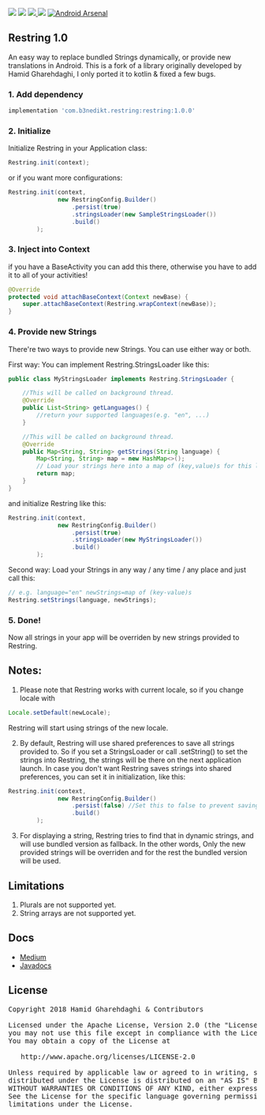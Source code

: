 <a href='https://bintray.com/hamidfri/maven/restring/_latestVersion'><img src='https://api.bintray.com/packages/hamidfri/maven/restring/images/download.svg'></a>
<a href="https://travis-ci.org/hamidness/restring"><img src="https://travis-ci.org/hamidness/restring.svg?branch=master"></a>
<a href="https://codecov.io/gh/hamidness/restring">
  <img src="https://codecov.io/gh/hamidness/restring/branch/master/graph/badge.svg" />
</a>
[![](https://img.shields.io/badge/AndroidWeekly-%23307-yellow.svg)](http://androidweekly.net/issues/issue-307)
<a href="https://android-arsenal.com/details/1/6886"><img src="https://img.shields.io/badge/Android%20Arsenal-Restring-brightgreen.svg?style=flat" border="0" alt="Android Arsenal"></a>


## Restring 1.0
An easy way to replace bundled Strings dynamically, or provide new translations in Android.
This is a fork of a library originally developed by Hamid Gharehdaghi, I only ported it to kotlin
& fixed a few bugs.

### 1. Add dependency
```groovy
implementation 'com.b3nedikt.restring:restring:1.0.0'
```

### 2. Initialize
Initialize Restring in your Application class:
```java
Restring.init(context);
```
or if you want more configurations:
```java
Restring.init(context,
              new RestringConfig.Builder()
                  .persist(true)
                  .stringsLoader(new SampleStringsLoader())
                  .build()
        );
```

### 3. Inject into Context
if you have a BaseActivity you can add this there, otherwise you have to add it to all of your activities!
```java
@Override
protected void attachBaseContext(Context newBase) {
    super.attachBaseContext(Restring.wrapContext(newBase));
}
```

### 4. Provide new Strings
There're two ways to provide new Strings. You can use either way or both.

First way: You can implement Restring.StringsLoader like this:
```java
public class MyStringsLoader implements Restring.StringsLoader {

    //This will be called on background thread.
    @Override
    public List<String> getLanguages() {
        //return your supported languages(e.g. "en", ...)
    }

    //This will be called on background thread.
    @Override
    public Map<String, String> getStrings(String language) {
        Map<String, String> map = new HashMap<>();
        // Load your strings here into a map of (key,value)s for this language!
        return map;
    }
}
```
and initialize Restring like this:
```java
Restring.init(context,
              new RestringConfig.Builder()
                  .persist(true)
                  .stringsLoader(new MyStringsLoader())
                  .build()
        );
```

Second way:
Load your Strings in any way / any time / any place and just call this:
```java
// e.g. language="en" newStrings=map of (key-value)s
Restring.setStrings(language, newStrings);
```

### 5. Done!
Now all strings in your app will be overriden by new strings provided to Restring.

## Notes:
1. Please note that Restring works with current locale, so if you change locale with
```java
Locale.setDefault(newLocale);
```
Restring will start using strings of the new locale.

2. By default, Restring will use shared preferences to save all strings provided to. So if you set a StringsLoader or call .setString() to set the strings into Restring, the strings will be there on the next application launch. In case you don't want Restring saves strings into shared preferences, you can set it in initialization, like this:
```java
Restring.init(context,
              new RestringConfig.Builder()
                  .persist(false) //Set this to false to prevent saving into shared preferences.
                  .build()
        );
```

3. For displaying a string, Restring tries to find that in dynamic strings, and will use bundled version as fallback. In the other words, Only the new provided strings will be overriden and for the rest the bundled version will be used.

## Limitations
1. Plurals are not supported yet.
2. String arrays are not supported yet.

## Docs
* <a href="https://medium.com/@hamidgh/dynamically-change-bundled-strings-a24b97bfd306">Medium</a>
* <a href="https://hamidness.github.io/restring/index.html">Javadocs</a>

## License
<pre>
Copyright 2018 Hamid Gharehdaghi & Contributors

Licensed under the Apache License, Version 2.0 (the "License");
you may not use this file except in compliance with the License.
You may obtain a copy of the License at

   http://www.apache.org/licenses/LICENSE-2.0

Unless required by applicable law or agreed to in writing, software
distributed under the License is distributed on an "AS IS" BASIS,
WITHOUT WARRANTIES OR CONDITIONS OF ANY KIND, either express or implied.
See the License for the specific language governing permissions and
limitations under the License.
</pre>
